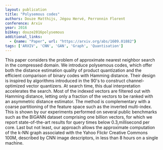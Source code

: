 ```yaml
---
layout: publication
title: "Polysemous codes"
authors: Douze Matthijs, Jégou Hervé, Perronnin Florent
conference: Arxiv
year: 2016
bibkey: douze2016polysemous
additional_links:
  - {name: "Paper", url: "https://arxiv.org/abs/1609.01882"}
tags: ['ARXIV', 'CNN', 'GAN', 'Graph', 'Quantisation']
---
```

This paper considers the problem of approximate nearest neighbor search in the
compressed domain. We introduce polysemous codes, which offer both the distance
estimation quality of product quantization and the efficient comparison of
binary codes with Hamming distance. Their design is inspired by algorithms
introduced in the 90's to construct channel-optimized vector quantizers. At
search time, this dual interpretation accelerates the search. Most of the
indexed vectors are filtered out with Hamming distance, letting only a fraction
of the vectors to be ranked with an asymmetric distance estimator. The method is
complementary with a coarse partitioning of the feature space such as the
inverted multi-index. This is shown by our experiments performed on several
public benchmarks such as the BIGANN dataset comprising one billion vectors, for
which we report state-of-the-art results for query times below 0.3\,millisecond
per core. Last but not least, our approach allows the approximate computation of
the k-NN graph associated with the Yahoo Flickr Creative Commons 100M, described
by CNN image descriptors, in less than 8 hours on a single machine.
